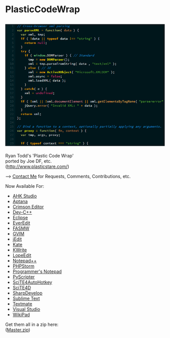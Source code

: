 PlasticCodeWrap
==========================
![Preview](preview.png "Preview")
--------------------------

Ryan Todd's 'Plastic Code Wrap'                          
ported by Joe DF, etc.                              
(http://www.plasticstare.com/)   

--> [Contact Me](mailto:joedf@users.sourceforge.net) for Requests, Comments, Contributions, etc.

Now Available For:                   
- [AHK Studio](AHK_Studio)  
- [Aptana](Aptana)   
- [Crimson Editor](Crimson_Editor)    
- [Dev-C++](Dev-C++)     
- [Eclipse](Eclipse)      
- [EverEdit](EverEdit)
- [FASMW](FASMW)    
- [GVIM](GVIM)     
- [jEdit](jEdit)     
- [Kate](Kate_KWrite)     
- [KWrite](Kate_KWrite)     
- [LopeEdit](LopeEdit)       
- [Notepad++](Notepad++)    
- [PHPStorm](PHPStorm)
- [Programmer's Notepad](Programmers_Notepad)     
- [PyScripter](PyScripter)     
- [SciTE4AutoHotkey](SciTE4AutoHotkey)       
- [SciTE4D](SciTE4D)    
- [SharpDevelop](Visual_Studio_and_SharpDevelop)     
- [Sublime Text](SublimeText_and_Textmate)     
- [Textmate](SublimeText_and_Textmate)      
- [Visual Studio](Visual_Studio_and_SharpDevelop)    
- [WikiPad](WikiPad)   
     
Get them all in a zip here:       
([Master.zip](https://github.com/joedf/PlasticCodeWrap/archive/master.zip))
